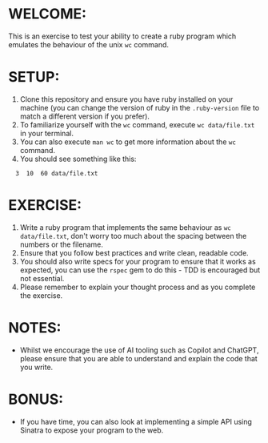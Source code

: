 # WELCOME:

This is an exercise to test your ability to create a ruby program which emulates the behaviour of the unix `wc` command.

# SETUP:

1. Clone this repository and ensure you have ruby installed on your machine (you can change the version of ruby in the `.ruby-version` file to match a different version if you prefer).
2. To familiarize yourself with the `wc` command, execute `wc data/file.txt` in your terminal.
3. You can also execute `man wc` to get more information about the `wc` command.
4. You should see something like this:

```
  3  10  60 data/file.txt
```

# EXERCISE:

1. Write a ruby program that implements the same behaviour as `wc data/file.txt`, don't worry too much about the spacing between the numbers or the filename.
2. Ensure that you follow best practices and write clean, readable code.
3. You should also write specs for your program to ensure that it works as expected, you can use the `rspec` gem to do this - TDD is encouraged but not essential.
4. Please remember to explain your thought process and as you complete the exercise.

# NOTES:

* Whilst we encourage the use of AI tooling such as Copilot and ChatGPT, please ensure that you are able to understand and explain the code that you write.

# BONUS:

* If you have time, you can also look at implementing a simple API using Sinatra to expose your program to the web.